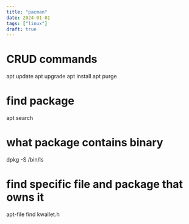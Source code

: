 ```yaml
---
title: "pacman"
date: 2024-01-01
tags: ["linux"]
draft: true
---
```



# CRUD commands
apt update
apt upgrade
apt install
apt purge

# find package
apt search

# what package contains binary
dpkg -S /bin/ls

# find specific file and package that owns it
apt-file find kwallet.h
